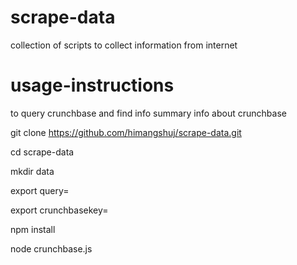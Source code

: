 scrape-data
===========

collection of  scripts to collect information from internet

usage-instructions
==================

to query crunchbase and find info summary info about crunchbase

git clone https://github.com/himangshuj/scrape-data.git

cd scrape-data


mkdir data


export query=<query term you would type on crunchbase>


export crunchbasekey=<your api key>


npm install


node crunchbase.js

